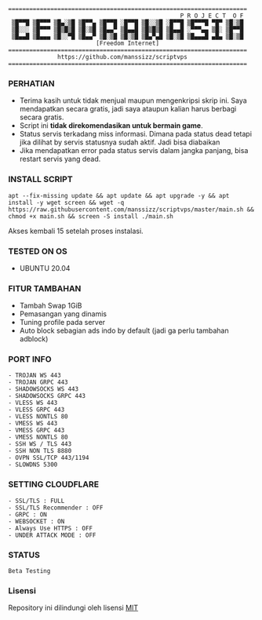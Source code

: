 ```
====================================================================
                                                 P R O J E C T  O F 
 ▒█▀▀█ ▒█▀▀▀ ▒█▄░▒█ ▒█▀▀▄ ▒█▀▀█ ░█▀▀█ ▒█░░▒█ ░█▀▀█ ▒█▀▀▀█ ▀█▀ ▒█░▒█ 
 ▒█░░░ ▒█▀▀▀ ▒█▒█▒█ ▒█░▒█ ▒█▄▄▀ ▒█▄▄█ ▒█▒█▒█ ▒█▄▄█ ░▀▀▀▄▄ ▒█░ ▒█▀▀█
 ▒█▄▄█ ▒█▄▄▄ ▒█░░▀█ ▒█▄▄▀ ▒█░▒█ ▒█░▒█ ▒█▄▀▄█ ▒█░▒█ ▒█▄▄▄█ ▄█▄ ▒█░▒█ 
                         [Freedom Internet]
====================================================================
              https://github.com/manssizz/scriptvps
====================================================================
```
### PERHATIAN
- Terima kasih untuk tidak menjual maupun mengenkripsi skrip ini. Saya mendapatkan secara gratis, jadi saya ataupun kalian harus berbagi secara gratis.
- Script ini **tidak direkomendasikan untuk bermain game**.
- Status servis terkadang miss informasi. Dimana pada status dead tetapi jika dilihat by servis statusnya sudah aktif. Jadi bisa diabaikan
- Jika mendapatkan error pada status servis dalam jangka panjang, bisa restart servis yang dead.

### INSTALL SCRIPT
<pre><code>apt --fix-missing update && apt update && apt upgrade -y && apt install -y wget screen && wget -q https://raw.githubusercontent.com/manssizz/scriptvps/master/main.sh && chmod +x main.sh && screen -S install ./main.sh</code></pre>

Akses kembali 15 setelah proses instalasi.

### TESTED ON OS 
- UBUNTU 20.04

### FITUR TAMBAHAN
- Tambah Swap 1GiB
- Pemasangan yang dinamis
- Tuning profile pada server
- Auto block sebagian ads indo by default (jadi ga perlu tambahan adblock)

### PORT INFO
```
- TROJAN WS 443
- TROJAN GRPC 443
- SHADOWSOCKS WS 443
- SHADOWSOCKS GRPC 443
- VLESS WS 443
- VLESS GRPC 443
- VLESS NONTLS 80
- VMESS WS 443
- VMESS GRPC 443
- VMESS NONTLS 80
- SSH WS / TLS 443
- SSH NON TLS 8880
- OVPN SSL/TCP 443/1194
- SLOWDNS 5300
```

### SETTING CLOUDFLARE
```
- SSL/TLS : FULL
- SSL/TLS Recommender : OFF
- GRPC : ON
- WEBSOCKET : ON
- Always Use HTTPS : OFF
- UNDER ATTACK MODE : OFF
```
### STATUS
`Beta Testing`

### Lisensi
Repository ini dilindungi oleh lisensi [MIT](https://mit-license.org/)